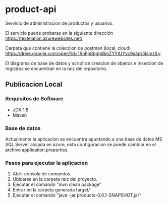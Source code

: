 # product-api
Servicio de administracion de productos y usuarios.

El servicio puede probarse en la siguiente dirección
https://textelaniin.azurewebsites.net/

Carpeta que contiene la coleccion de postman (local, cloud) 
https://drive.google.com/open?id=1RnFp8bgIpBmZYYIUYvc9s4pr5IsmzlLy

El diagrama de base de datos y script de creacion de objetos e insercion de registros se encuentran en la raiz del repositorio.

## Publicacion Local
### Requisitos de Software
- JDK 1.8
- Maven

### Base de datos
Actualmente la aplicacion se encuentra apuntando a una base de datos MS SQL Server alojada en azure, esta configuracion se puede cambiar en el archivo application.properties.

### Pasos para ejecutar la aplicacion
1. Abrir consola de comandos.
2. Ubicarse en la carpeta raiz del proyecto.
3. Ejecutar el comando "mvn clean package"
4. Entrar en la carpeta generada target/
5. Ejecutar el comando "java -jar products-0.0.1-SNAPSHOT.jar"